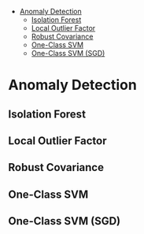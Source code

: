 <!--ts-->
   * [Anomaly Detection](#anomaly-detection)
      * [Isolation Forest](#isolation-forest)
      * [Local Outlier Factor](#local-outlier-factor)
      * [Robust Covariance](#robust-covariance)
      * [One-Class SVM](#one-class-svm)
      * [One-Class SVM (SGD)](#one-class-svm-sgd)

<!-- Added by: gil_diy, at: Wed 13 Apr 2022 11:15:54 IDT -->

<!--te-->

# Anomaly Detection

## Isolation Forest

## Local Outlier Factor

## Robust Covariance

## One-Class SVM

## One-Class SVM (SGD)